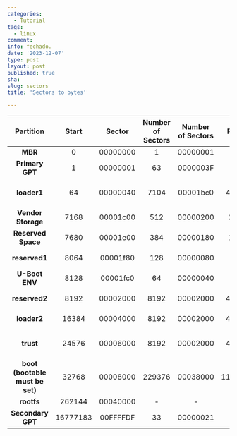 ```yaml
---
categories:
  - Tutorial
tags:
  - linux
comment: 
info: fechado.
date: '2023-12-07'
type: post
layout: post
published: true
sha: 
slug: sectors
title: 'Sectors to bytes'

---
```


| **Partition**                     | **Start** | **Sector** | **Number of Sectors** | **Number of Sectors** | **Partition** | **Size** | **PartNum in GPT** | **Requirements**                        |
|:---------------------------------:|:---------:|:----------:|:---------------------:|:---------------------:|:-------------:|:--------:|:------------------:|:---------------------------------------:|
| **MBR**                           | 0         | 00000000   | 1                     | 00000001              | 512           | 0\.5KB   |                    |                                         |
| **Primary GPT**                   | 1         | 00000001   | 63                    | 0000003F              | 32256         | 31\.5KB  |                    |                                         |
| **loader1**                       | 64        | 00000040   | 7104                  | 00001bc0              | 4096000       | 2\.5MB   | 1                  | preloader \(miniloader or U\-Boot SPL\) |
| **Vendor Storage**                | 7168      | 00001c00   | 512                   | 00000200              | 262144        | 256KB    |                    | SN, MAC and etc\.                       |
| **Reserved Space**                | 7680      | 00001e00   | 384                   | 00000180              | 196608        | 192KB    |                    | Not used                                |
| **reserved1**                     | 8064      | 00001f80   | 128                   | 00000080              | 65536         | 64KB     |                    | legacy DRM key                          |
| **U\-Boot ENV**                   | 8128      | 00001fc0   | 64                    | 00000040              | 32768         | 32KB     |                    |                                         |
| **reserved2**                     | 8192      | 00002000   | 8192                  | 00002000              | 4194304       | 4MB      |                    | legacy parameter                        |
| **loader2**                       | 16384     | 00004000   | 8192                  | 00002000              | 4194304       | 4MB      | 2                  | U\-Boot or UEFI                         |
| **trust**                         | 24576     | 00006000   | 8192                  | 00002000              | 4194304       | 4MB      | 3                  | trusted\-os like ATF, OP\-TEE           |
| **boot \(bootable must be set\)** | 32768     | 00008000   | 229376                | 00038000              | 117440512     | 112MB    | 4                  | kernel, dtb, extlinux\.conf, ramdisk    |
| **rootfs**                        | 262144    | 00040000   | \-                    | \-                    | \-            | \-MB     | 5                  | Linux system                            |
| **Secondary GPT**                 | 16777183  | 00FFFFDF   | 33                    | 00000021              | 16896         | 16\.5KB  |                    |                                         |

